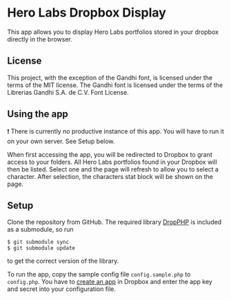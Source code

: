 # Hero Labs Dropbox Display
This app allows you to display Hero Labs portfolios stored in your dropbox directly in the browser.

## License
This project, with the exception of the Gandhi font, is licensed under the terms of the MIT license.
The Gandhi font is licensed under the terms of the Librerias Gandhi S.A. de C.V. Font License.

## Using the app

:exclamation: There is currently no productive instance of this app. You will have to run it on your own server. See
Setup below.

When first accessing the app, you will be redirected to Dropbox to grant access to your folders. All Hero Labs portfolios
found in your Dropbox will then be listed. Select one and the page will refresh to allow you to select a character. After
selection, the characters stat block will be shown on the page.

## Setup
Clone the repository from GitHub. The required library [DropPHP]() is included as a submodule, so run

    $ git submodule sync
    $ git submodule update
to get the correct version of the library.

To run the app, copy the sample config file `config.sample.php` to `config.php`. You have to
[create an app](https://www.dropbox.com/developers/apps/create) in Dropbox and enter the app key and secret
into your configuration file.
